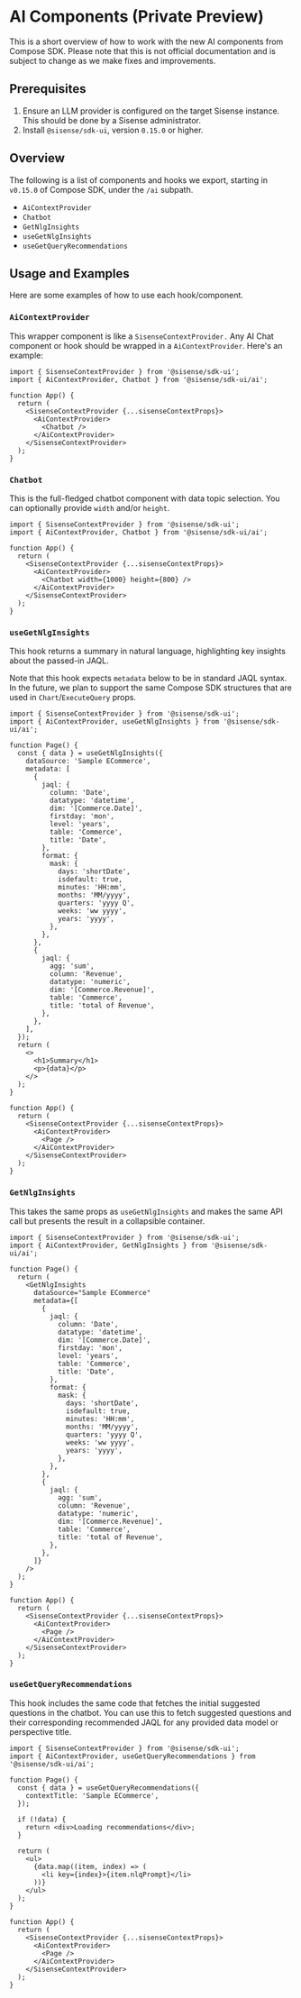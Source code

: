 # AI Components (Private Preview)

This is a short overview of how to work with the new AI components from Compose SDK. Please note that this is not official documentation and is subject to change as we make fixes and improvements.

## Prerequisites

1. Ensure an LLM provider is configured on the target Sisense instance. This should be done by a Sisense administrator.
1. Install `@sisense/sdk-ui`, version `0.15.0` or higher.

## Overview

The following is a list of components and hooks we export, starting in `v0.15.0` of Compose SDK, under the `/ai` subpath.

- `AiContextProvider`
- `Chatbot`
- `GetNlgInsights`
- `useGetNlgInsights`
- `useGetQueryRecommendations`

## Usage and Examples

Here are some examples of how to use each hook/component.

### `AiContextProvider`

This wrapper component is like a `SisenseContextProvider.` Any AI Chat component or hook should be wrapped in a `AiContextProvider`. Here's an example:

```tsx
import { SisenseContextProvider } from '@sisense/sdk-ui';
import { AiContextProvider, Chatbot } from '@sisense/sdk-ui/ai';

function App() {
  return (
    <SisenseContextProvider {...sisenseContextProps}>
      <AiContextProvider>
        <Chatbot />
      </AiContextProvider>
    </SisenseContextProvider>
  );
}
```

### `Chatbot`

This is the full-fledged chatbot component with data topic selection. You can optionally provide `width` and/or `height`.

```tsx
import { SisenseContextProvider } from '@sisense/sdk-ui';
import { AiContextProvider, Chatbot } from '@sisense/sdk-ui/ai';

function App() {
  return (
    <SisenseContextProvider {...sisenseContextProps}>
      <AiContextProvider>
        <Chatbot width={1000} height={800} />
      </AiContextProvider>
    </SisenseContextProvider>
  );
}
```

### `useGetNlgInsights`

This hook returns a summary in natural language, highlighting key insights about the passed-in JAQL.

Note that this hook expects `metadata` below to be in standard JAQL syntax. In the future, we plan to support the same Compose SDK structures that are used in `Chart`/`ExecuteQuery` props.

```tsx
import { SisenseContextProvider } from '@sisense/sdk-ui';
import { AiContextProvider, useGetNlgInsights } from '@sisense/sdk-ui/ai';

function Page() {
  const { data } = useGetNlgInsights({
    dataSource: 'Sample ECommerce',
    metadata: [
      {
        jaql: {
          column: 'Date',
          datatype: 'datetime',
          dim: '[Commerce.Date]',
          firstday: 'mon',
          level: 'years',
          table: 'Commerce',
          title: 'Date',
        },
        format: {
          mask: {
            days: 'shortDate',
            isdefault: true,
            minutes: 'HH:mm',
            months: 'MM/yyyy',
            quarters: 'yyyy Q',
            weeks: 'ww yyyy',
            years: 'yyyy',
          },
        },
      },
      {
        jaql: {
          agg: 'sum',
          column: 'Revenue',
          datatype: 'numeric',
          dim: '[Commerce.Revenue]',
          table: 'Commerce',
          title: 'total of Revenue',
        },
      },
    ],
  });
  return (
    <>
      <h1>Summary</h1>
      <p>{data}</p>
    </>
  );
}

function App() {
  return (
    <SisenseContextProvider {...sisenseContextProps}>
      <AiContextProvider>
        <Page />
      </AiContextProvider>
    </SisenseContextProvider>
  );
}
```

### `GetNlgInsights`

This takes the same props as `useGetNlgInsights` and makes the same API call but presents the result in a collapsible container.

```tsx
import { SisenseContextProvider } from '@sisense/sdk-ui';
import { AiContextProvider, GetNlgInsights } from '@sisense/sdk-ui/ai';

function Page() {
  return (
    <GetNlgInsights
      dataSource="Sample ECommerce"
      metadata={[
        {
          jaql: {
            column: 'Date',
            datatype: 'datetime',
            dim: '[Commerce.Date]',
            firstday: 'mon',
            level: 'years',
            table: 'Commerce',
            title: 'Date',
          },
          format: {
            mask: {
              days: 'shortDate',
              isdefault: true,
              minutes: 'HH:mm',
              months: 'MM/yyyy',
              quarters: 'yyyy Q',
              weeks: 'ww yyyy',
              years: 'yyyy',
            },
          },
        },
        {
          jaql: {
            agg: 'sum',
            column: 'Revenue',
            datatype: 'numeric',
            dim: '[Commerce.Revenue]',
            table: 'Commerce',
            title: 'total of Revenue',
          },
        },
      ]}
    />
  );
}

function App() {
  return (
    <SisenseContextProvider {...sisenseContextProps}>
      <AiContextProvider>
        <Page />
      </AiContextProvider>
    </SisenseContextProvider>
  );
}
```

### `useGetQueryRecommendations`

This hook includes the same code that fetches the initial suggested questions in the chatbot. You can use this to fetch suggested questions and their corresponding recommended JAQL for any provided data model or perspective title.

```tsx
import { SisenseContextProvider } from '@sisense/sdk-ui';
import { AiContextProvider, useGetQueryRecommendations } from '@sisense/sdk-ui/ai';

function Page() {
  const { data } = useGetQueryRecommendations({
    contextTitle: 'Sample ECommerce',
  });

  if (!data) {
    return <div>Loading recommendations</div>;
  }

  return (
    <ul>
      {data.map((item, index) => (
        <li key={index}>{item.nlqPrompt}</li>
      ))}
    </ul>
  );
}

function App() {
  return (
    <SisenseContextProvider {...sisenseContextProps}>
      <AiContextProvider>
        <Page />
      </AiContextProvider>
    </SisenseContextProvider>
  );
}
```
